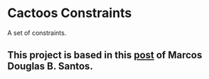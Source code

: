 # Cactoos Constraints

A set of constraints.

## This project is based in this [post](https://objectpascalprogramming.com/objetos-validadores) of Marcos Douglas B. Santos. 